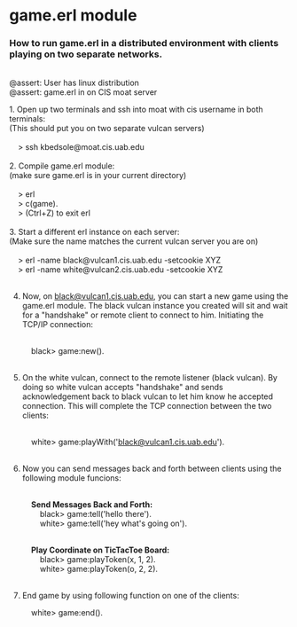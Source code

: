 <h1>game.erl module</h1>
<p>
<h3>How to run game.erl in a distributed environment with clients playing on two separate networks.</h3>
<br>
@assert: User has linux distribution
<br>
@assert: game.erl in on CIS moat server 
</p>
1. Open up two terminals and ssh into moat with cis username in both terminals:<br>(This should put you on two separate vulcan servers)<br><br>
   		&nbsp;&nbsp;&nbsp;&nbsp;> ssh kbedsole@moat.cis.uab.edu<br><br>
2. Compile game.erl module: <br>(make sure game.erl is in your current directory)<br><br>
    	&nbsp;&nbsp;&nbsp;&nbsp;> erl <br>
	    &nbsp;&nbsp;&nbsp;&nbsp;> c(game). <br>
   		&nbsp;&nbsp;&nbsp;&nbsp;> (Ctrl+Z) to exit erl <br><br>
3. Start a different erl instance on each server: <br> (Make sure the name matches the 
current vulcan server you are on)<br><br>
    	&nbsp;&nbsp;&nbsp;&nbsp;> erl -name black@vulcan1.cis.uab.edu -setcookie XYZ<br>
    	&nbsp;&nbsp;&nbsp;&nbsp;> erl -name white@vulcan2.cis.uab.edu -setcookie XYZ<br><br>

4. Now, on black@vulcan1.cis.uab.edu, you can start a new game 
using the game.erl module. The black vulcan instance you created will 
sit and wait for a "handshake" or remote client to connect to him. 
Initiating the TCP/IP connection: <br><br>
    
	&nbsp;&nbsp;&nbsp;&nbsp;black> game:new().<br><br>

5. On the white vulcan, connect to the remote listener (black vulcan).
By doing so white vulcan accepts "handshake" and sends acknowledgement 
back to black vulcan to let him know he accepted connection. This 
will complete the TCP connection between the two clients: <br><br>

	&nbsp;&nbsp;&nbsp;&nbsp;white> game:playWith('black@vulcan1.cis.uab.edu').<br><br>

6. Now you can send messages back and forth between clients using the following
module funcions: <br><br>

	&nbsp;&nbsp;&nbsp;&nbsp;<b>Send Messages Back and Forth:</b><br>
	&nbsp;&nbsp;&nbsp;&nbsp;&nbsp;&nbsp;&nbsp;&nbsp;black> game:tell('hello there').<br>
	&nbsp;&nbsp;&nbsp;&nbsp;&nbsp;&nbsp;&nbsp;&nbsp;white> game:tell('hey what's going on').<br><br>
			
	&nbsp;&nbsp;&nbsp;&nbsp;<b>Play Coordinate on TicTacToe Board:</b><br>
	&nbsp;&nbsp;&nbsp;&nbsp;&nbsp;&nbsp;&nbsp;&nbsp;black> game:playToken(x, 1, 2). <br>
	&nbsp;&nbsp;&nbsp;&nbsp;&nbsp;&nbsp;&nbsp;&nbsp;white> game:playToken(o, 2, 2). <br><br>

7. End game by using following function on one of the clients:<br>

	&nbsp;&nbsp;&nbsp;&nbsp;white> game:end().<br>



